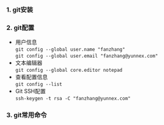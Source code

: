 ### 1. git安装
### 2. git配置
* 用户信息\
  `git config --global user.name "fanzhang"`\
  `git config --global user.email "fanzhang@yunnex.com"`
* 文本编辑器\
  `git config --global core.editor notepad`
* 查看配置信息\
  `git config --list`
* Git SSH配置\
  `ssh-keygen -t rsa -C "fanzhang@yunnex.com"`
### 3. git常用命令


